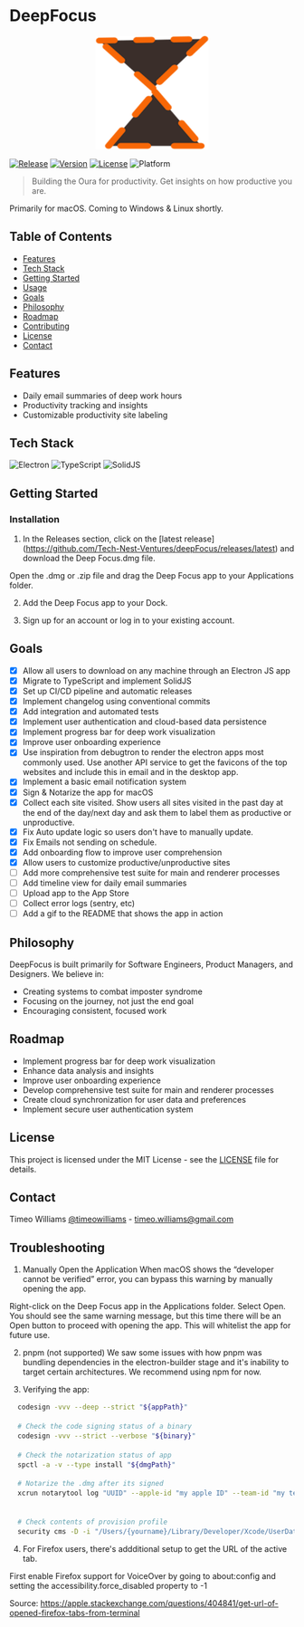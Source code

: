 # DeepFocus

<p align="center">
  <img src="resources/icon.png" alt="DeepFocus Logo" width="200" height="200">
</p>

[![Release](https://github.com/Tech-Nest-Ventures/deepFocus/actions/workflows/release.yml/badge.svg)](https://github.com/Tech-Nest-Ventures/deepFocus/actions/workflows/release.yml)
[![Version](https://img.shields.io/npm/v/project.svg)](https://www.npmjs.com/package/project)
[![License](https://img.shields.io/badge/license-MIT-blue.svg)](LICENSE)
![Platform](https://img.shields.io/badge/platform-macOS-lightgrey.svg)

> Building the Oura for productivity. Get insights on how productive you are.

Primarily for macOS. Coming to Windows & Linux shortly.

## Table of Contents

- [Features](#features)
- [Tech Stack](#tech-stack)
- [Getting Started](#getting-started)
- [Usage](#usage)
- [Goals](#goals)
- [Philosophy](#philosophy)
- [Roadmap](#roadmap)
- [Contributing](#contributing)
- [License](#license)
- [Contact](#contact)

## Features

- Daily email summaries of deep work hours
- Productivity tracking and insights
- Customizable productivity site labeling

## Tech Stack

![Electron](https://img.shields.io/badge/-Electron-47848F?style=flat-square&logo=electron&logoColor=white)
![TypeScript](https://img.shields.io/badge/-TypeScript-3178C6?style=flat-square&logo=typescript&logoColor=white)
![SolidJS](https://img.shields.io/badge/-SolidJS-2C4F7C?style=flat-square&logo=solid&logoColor=white)

## Getting Started


### Installation

1. In the Releases section, click on the [latest release] (https://github.com/Tech-Nest-Ventures/deepFocus/releases/latest) and download the Deep Focus.dmg file.

Open the .dmg or .zip file and drag the Deep Focus app to your Applications folder.

2. Add the Deep Focus app to your Dock.

3. Sign up for an account or log in to your existing account.

## Goals

- [x] Allow all users to download on any machine through an Electron JS app
- [x] Migrate to TypeScript and implement SolidJS
- [x] Set up CI/CD pipeline and automatic releases
- [x] Implement changelog using conventional commits
- [x] Add integration and automated tests
- [x] Implement user authentication and cloud-based data persistence
- [x] Implement progress bar for deep work visualization
- [x] Improve user onboarding experience
- [x] Use inspiration from debugtron to render the electron apps most commonly used. Use another API service to get the favicons of the top websites and include this in email and in the desktop app.
- [x] Implement a basic email notification system
- [x] Sign & Notarize the app for macOS
- [x] Collect each site visited. Show users all sites visited in the past day at the end of the day/next day and ask them to label them as productive or unproductive.
- [x] Fix Auto update logic so users don't have to manually update.
- [x] Fix Emails not sending on schedule. 
- [x] Add onboarding flow to improve user comprehension
- [x] Allow users to customize productive/unproductive sites
- [ ] Add more comprehensive test suite for main and renderer processes
- [ ] Add timeline view for daily email summaries
- [ ] Upload app to the App Store
- [ ] Collect error logs (sentry, etc)
- [ ] Add a gif to the README that shows the app in action

## Philosophy

DeepFocus is built primarily for Software Engineers, Product Managers, and Designers. We believe in:

- Creating systems to combat imposter syndrome
- Focusing on the journey, not just the end goal
- Encouraging consistent, focused work

## Roadmap

- Implement progress bar for deep work visualization
- Enhance data analysis and insights
- Improve user onboarding experience
- Develop comprehensive test suite for main and renderer processes
- Create cloud synchronization for user data and preferences
- Implement secure user authentication system

## License

This project is licensed under the MIT License - see the [LICENSE](LICENSE) file for details.

## Contact

Timeo Williams [@timeowilliams](https://twitter.com/timeowilliams) - timeo.williams@gmail.com

## Troubleshooting

1. Manually Open the Application
   When macOS shows the “developer cannot be verified” error, you can bypass this warning by manually opening the app.

Right-click on the Deep Focus app in the Applications folder.
Select Open.
You should see the same warning message, but this time there will be an Open button to proceed with opening the app.
This will whitelist the app for future use.

2. pnpm (not supported)
   We saw some issues with how pnpm was bundling dependencies in the electron-builder stage and it's inability to target certain architectures. We recommend using npm for now.

3. Verifying the app:

```bash
  codesign -vvv --deep --strict "${appPath}"

  # Check the code signing status of a binary
  codesign -vvv --strict --verbose "${binary}"

  # Check the notarization status of app
  spctl -a -v --type install "${dmgPath}"

  # Notarize the .dmg after its signed
  xcrun notarytool log "UUID" --apple-id "my apple ID" --team-id "my team id" --password "my app password"


  # Check contents of provision profile
  security cms -D -i "/Users/{yourname}/Library/Developer/Xcode/UserData/Provisioning\ Profiles/{nameOfProvisioningProfile}.provisionprofile"


```

4. For Firefox users, there's addditional setup to get the URL of the active tab.

First enable Firefox support for VoiceOver by going to about:config and setting the accessibility.force_disabled property to -1

Source: https://apple.stackexchange.com/questions/404841/get-url-of-opened-firefox-tabs-from-terminal
